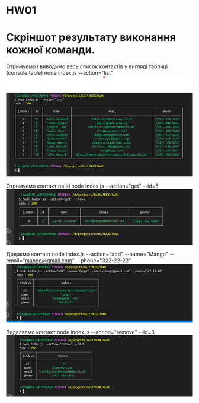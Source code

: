 # HW01
# Скріншот результату виконання кожної команди.

 Отримуємо і виводимо весь список контактів у вигляді таблиці (console.table)
node index.js --action="list"
![GitHub Pages settings](./screenshot/1.list.png)

Отримуємо контакт по id
node index.js --action="get" --id=5
![GitHub Pages settings](./screenshot/2.get.png)

Додаємо контакт
node index.js --action="add" --name="Mango" --email="mango@gmail.com" --phone="322-22-22"
![GitHub Pages settings](./screenshot/3.add.png)

Видаляємо контакт
node index.js --action="remove" --id=3
![GitHub Pages settings](./screenshot/4.remove.png)
